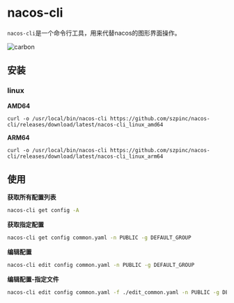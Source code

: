 # nacos-cli

`nacos-cli`是一个命令行工具，用来代替nacos的图形界面操作。

![carbon](https://github.com/szpinc/nacos-cli/assets/19821378/2899922a-e7c7-402d-80d4-a6bb27912efc)



## 安装
### linux

**AMD64**

`curl -o /usr/local/bin/nacos-cli https://github.com/szpinc/nacos-cli/releases/download/latest/nacos-cli_linux_amd64`

**ARM64**

`curl -o /usr/local/bin/nacos-cli https://github.com/szpinc/nacos-cli/releases/download/latest/nacos-cli_linux_arm64`

## 使用

**获取所有配置列表**

``` bash
nacos-cli get config -A
```

**获取指定配置**

``` bash
nacos-cli get config common.yaml -n PUBLIC -g DEFAULT_GROUP
```

**编辑配置**

``` bash
nacos-cli edit config common.yaml -n PUBLIC -g DEFAULT_GROUP
```

**编辑配置-指定文件**

``` bash
nacos-cli edit config common.yaml -f ./edit_common.yaml -n PUBLIC -g DEFAULT_GROUP
```
